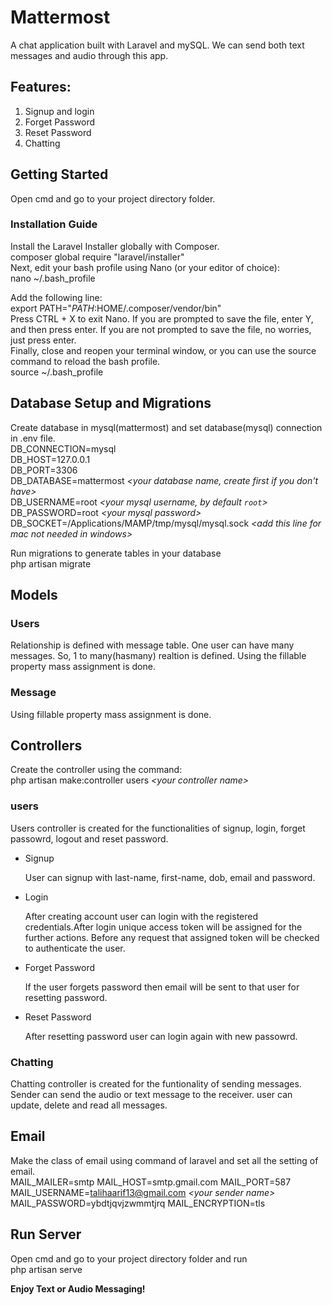 # Mattermost

A chat application built with Laravel and mySQL. We can send both text messages and audio through this app.
## Features:

<ol>
  <li>Signup and login</li>
  <li>Forget Password</li>
  <li>Reset Password</li>
  <li>Chatting</li>
</ol>

## Getting Started  

Open cmd and go to your project directory folder.
### Installation Guide
Install the Laravel Installer globally with Composer.<br>
composer global require "laravel/installer"
<br>Next, edit your bash profile using Nano (or your editor of choice):<br>
nano ~/.bash_profile

Add the following line:<br>
export PATH="$PATH:$HOME/.composer/vendor/bin"
<br>Press CTRL + X to exit Nano. If you are prompted to save the file, enter Y, and then press enter. If you are not prompted to save the file, no worries, just press enter.<br>
Finally, close and reopen your terminal window, or you can use the source command to reload the bash profile.<br>
source ~/.bash_profile

## Database Setup and Migrations 

Create database in mysql(mattermost) and set database(mysql) connection in .env file.<br>
DB_CONNECTION=mysql<br>
DB_HOST=127.0.0.1<br>
DB_PORT=3306<br>
DB_DATABASE=mattermost *\<your database name, create first if you don\'t have\>*<br>
DB_USERNAME=root *\<your mysql username, by default `root`\>*<br>
DB_PASSWORD=root *\<your mysql password>*<br>
DB_SOCKET=/Applications/MAMP/tmp/mysql/mysql.sock *\<add this line for mac not needed in windows>*<br>

Run migrations to generate tables in your database<br>
php artisan migrate
## Models
### Users
Relationship is defined with message table. One user can have many messages. So, 1 to many(hasmany) realtion is defined. Using the fillable property mass assignment is done. 
### Message
Using fillable property mass assignment is done.
## Controllers
Create the controller using the command:<br>
php artisan make:controller users *\<your controller name\>*<br>
### users

Users controller is created for the functionalities of signup, login, forget passowrd, logout and reset password.


<ul>
  <li>Signup</li><p>User can signup with last-name, first-name, dob, email and password.</p>
  <li>Login</li><p>After creating account user can login with the registered credentials.After login unique access token will be assigned for the further actions. Before any request that assigned token will be checked to authenticate the user.</p>
  <li>Forget Password</li><p>If the user forgets password then email will be sent to that user for resetting password. </p>
  <li>Reset Password</li><p>After resetting password user can login again with new passowrd. </p>
</ul>

### Chatting

Chatting controller is created for the funtionality of sending messages. Sender can send the audio or text message to the receiver. user can update, delete and read all messages.

## Email
Make the class of email using command of laravel and set all the setting of email.<br>
MAIL_MAILER=smtp
MAIL_HOST=smtp.gmail.com
MAIL_PORT=587
MAIL_USERNAME=talihaarif13@gmail.com *\<your sender name\>*<br>
MAIL_PASSWORD=ybdtjqvjzwmmtjrq
MAIL_ENCRYPTION=tls
## Run Server 

Open cmd and go to your project directory folder and run <br>
php artisan serve


<b>Enjoy Text or Audio Messaging!<b>





